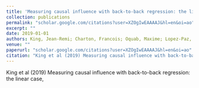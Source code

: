```yaml
---
title: 'Measuring causal influence with back-to-back regression: the linear case'
collection: publications
permalink: "scholar.google.com/citations?user=XZOgIwEAAAAJ&hl=en&oi=ao"
excerpt: ""
date: 2019-01-01
authors: King, Jean-Remi; Charton, Francois; Oquab, Maxime; Lopez-Paz, David; 
venue: ""
paperurl: "scholar.google.com/citations?user=XZOgIwEAAAAJ&hl=en&oi=ao"
citation: "King et al (2019) Measuring causal influence with back-to-back regression: the linear case, <i></i>"
---
```

King et al (2019) Measuring causal influence with back-to-back regression: the linear case, <i></i>

